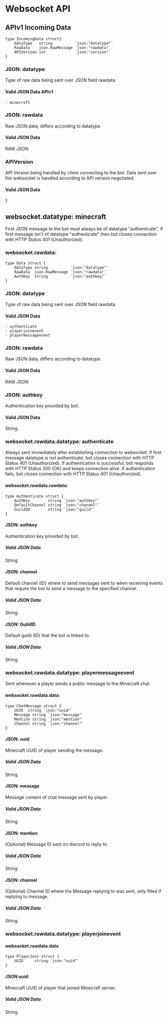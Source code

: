 # Websocket API

## APIv1 Incoming Data
```
type IncomingData struct{
	DataType   string          `json:"datatype"`
	RawData    json.RawMessage `json:"rawdata"`
	APIVersion int             `json:"version"`
}
```

### JSON: datatype
Type of raw data being sent over JSON field rawdata.
#### Valid JSON Data APIv1
	- minecraft

### JSON: rawdata
Raw JSON data, differs according to datatype.
#### Valid JSON Data
RAW JSON

### APIVersion
API Version being handled by client connecting to the bot. Data sent over the websocket is handled according to API version negotiated.
#### Valid JSON Data
1


## websocket.datatype: minecraft
First JSON message to the bot must always be of datatype "authenticate", if first message isn't of datatype "authenticate" then bot closes connection with HTTP Status 401 (Unauthorized). 

### websocket.rawdata:
```
type Data struct {
	DataType string          `json:"datatype"`
	RawData  json.RawMessage `json:"rawdata"`
	AuthKey  string          `json:"authkey"`
}
```

### JSON: datatype
Type of raw data being sent over JSON field rawdata.
#### Valid JSON Data
	- authenticate
	- playerjoinevent
	- playermessageevent

### JSON: rawdata
Raw JSON data, differs according to datatype.
#### Valid JSON Data
RAW JSON

### JSON: authkey
Authentication key provided by bot.
#### Valid JSON Data
String


### websocket.rawdata.datatype: authenticate
Always sent immediately after establishing connection to websocket. If first message datatype is not authenticate, bot closes connection with HTTP Status 401 (Unauthorized). If authentication is successful, bot responds with HTTP Status 200 (OK) and keeps connection alive. If authentication fails, bot closes connection  with HTTP Status 401 (Unauthorized).

#### websocket.rawdata.rawdata:
```
type Authenticate struct {
	AuthKey        string `json:"authkey"`
	DefaultChannel string `json:"channel"`
	GuildID        string `json:"guild"`
}
```

#### JSON: authkey
Authentication key provided by bot.
##### Valid JSON Data
String

#### JSON: channel
Default channel (ID) where to send messages sent to when receiving events that require the bot to send a message to the specified channel.
##### Valid JSON Data
String

#### JSON: GuildID
Default guild (ID) that the bot is linked to.
##### Valid JSON Data
String


### websocket.rawdata.datatype: playermessageevent
Sent whenever a player sends a public message to the Minecraft chat.

#### websocket.rawdata.data: 
```
type ChatMessage struct {
	UUID  string `json:"uuid"`
	Message string `json:"message"`
	Mention string `json:"mention"`
	Channel string `json:"channel"`
}
```

#### JSON: uuid
Minecraft UUID of player sending the message.
##### Valid JSON Data
String

#### JSON: message
Message content of chat message sent by player.
##### Valid JSON Data
String

#### JSON: mention
(Optional) Message ID sent on discord to reply to.
##### Valid JSON Data
String

#### JSON: channel
(Optional) Channel ID where the Message replying to was sent, only filled if replying to message.
##### Valid JSON Data
String


### websocket.rawdata.datatype: playerjoinevent

#### websocket.rawdata.data
```
type PlayerJoin struct {
	UUID     string `json:"uuid"`
}
```

#### JSON uuid:
Minecraft UUID of player that joined Minecraft server.
##### Valid JSON Data
String